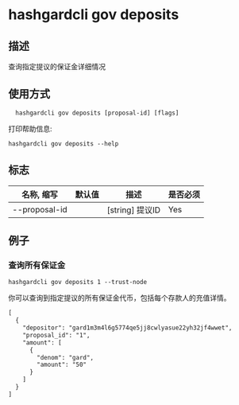 # hashgardcli gov deposits

## 描述

查询指定提议的保证金详细情况

## 使用方式

```
  hashgardcli gov deposits [proposal-id] [flags]

```
打印帮助信息:

```
hashgardcli gov deposits --help
```
## 标志

| 名称, 缩写       | 默认值                      | 描述                                                                                                                                                 | 是否必须  |
| --------------- | -------------------------- | ---------------------------------------------------------------------------------------------------------------------------------------------------- | -------- |
| --proposal-id   |                            | [string] 提议ID                                                                                                        | Yes      |

## 例子

### 查询所有保证金

```shell
hashgardcli gov deposits 1 --trust-node

```

你可以查询到指定提议的所有保证金代币，包括每个存款人的充值详情。

```txt
[
  {
    "depositor": "gard1m3m4l6g5774qe5jj8cwlyasue22yh32jf4wwet",
    "proposal_id": "1",
    "amount": [
      {
        "denom": "gard",
        "amount": "50"
      }
    ]
  }
]

```
